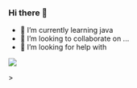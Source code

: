 ### Hi there 👋
- 🌱 I’m currently learning java
- 👯 I’m looking to collaborate on ...
- 🤔 I’m looking for help with


<p align="left">
  <a href="<p align="left">
  <a href="https://www.linkedin.com/in/chathushka-madumal-030785264/">
    <img src="https://skillicons.dev/icons?i=linkedin" />
  </a>
</p>>
   
<!--
**chathushka1/chathushka1** is a ✨ _special_ ✨ repository because its `README.md` (this file) appears on your GitHub profile.

Here are some ideas to get you started:

- 🔭 I’m currently working on ...
- 🌱 I’m currently learning ...
- 👯 I’m looking to collaborate on ...
- 🤔 I’m looking for help with ...
- 💬 Ask me about ...
- 📫 How to reach me: ...
- 😄 Pronouns: ...
- ⚡ Fun fact: ...
-->
